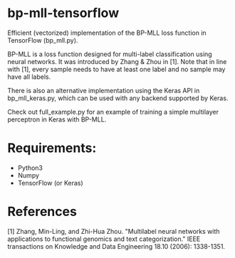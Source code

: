 # bp-mll-tensorflow
Efficient (vectorized) implementation of the BP-MLL loss function in TensorFlow (bp_mll.py). 

BP-MLL is a loss function designed for multi-label classification using neural networks. It was introduced by Zhang & Zhou in [1]. Note that in line with [1], every sample needs to have at least one label and no sample may have all labels.

There is also an alternative implementation using the Keras API in bp_mll_keras.py, which can be used with any backend supported by Keras.

Check out full_example.py for an example of training a simple multilayer perceptron in Keras with BP-MLL.

# Requirements: 
- Python3
- Numpy 
- TensorFlow (or Keras)


# References
[1] Zhang, Min-Ling, and Zhi-Hua Zhou. "Multilabel neural networks with applications to functional genomics and text categorization." IEEE transactions on Knowledge and Data Engineering 18.10 (2006): 1338-1351.
